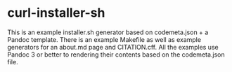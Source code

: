 # curl-installer-sh

This is an example installer.sh generator based on codemeta.json + a Pandoc template. There is an example Makefile
as well as example generators for an about.md page and CITATION.cff. All the examples use Pandoc 3 or better to
rendering their contents based on the codemeta.json file.

